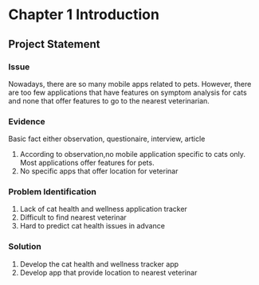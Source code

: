 # Chapter 1 Introduction
## Project Statement

### Issue
Nowadays, there are so many mobile apps related to pets. However, there are too few applications that have features on symptom analysis for cats and none that offer features to go to the nearest veterinarian.

### Evidence
Basic fact either observation, questionaire, interview, article

1. According to observation,no mobile application specific to cats only. Most applications offer features for pets.
2. No specific apps that offer location for veterinar

### Problem Identification
1. Lack of cat health and wellness application tracker
2. Difficult to find nearest veterinar
3. Hard to predict cat health issues in advance

### Solution
1. Develop the cat health and wellness tracker app
2. Develop app that provide location to nearest veterinar
   



